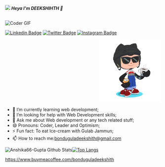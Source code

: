 <img src="https://media.giphy.com/media/ObNTw8Uzwy6KQ/giphy.gif" width="20px">&nbsp;***Heya I'm DEEKSHIHTH 👋***

<br>
 <img src="https://media.giphy.com/media/SWoSkN6DxTszqIKEqv/giphy.gif" alt="Coder GIF" width="500" height="400">
</br>

[![Linkedin Badge](https://img.shields.io/badge/-AnshikaGupta-blue?style=flat-square&logo=Linkedin&logoColor=white&link=https://www.linkedin.com/in/anshika-gupta-36711419b/)](https://www.linkedin.com/in/anshika-gupta-36711419b/) [![Twitter Badge](https://img.shields.io/badge/-@Anshika_Gupta-1ca0f1?style=flat-square&labelColor=1ca0f1&logo=twitter&logoColor=white&link=https://twitter.com/ANSHIKA71688056)](https://twitter.com/ANSHIKA71688056)  [![Instagram Badge](https://img.shields.io/badge/-@AnshikaGupta-D7008A?style=flat-square&labelColor=D7008A&logo=Instagram&logoColor=white&link=https://www.instagram.com/anshikagupta4324/)](https://www.instagram.com/anshikagupta4324/)
 <div align=right>
        <img src="https://raw.githubusercontent.com/AhmedFathyDev/AhmedFathyDev/main/GitHub.png" alt="GitHub Octocat Drinking a Cup of Coffee" height="200">
    </div>


- 🌱 I’m currently learning web development;
- 🤔 I’m looking for help with Web Development skills;
- 💬 Ask me about Web development or any tech related stuff;
- 😄 Pronouns: Coder, Leader and Optimism;
- ⚡ Fun fact: To eat Ice-cream with Gulab Jammun;
- 📫 How to reach me:bonduguladeekshith@gmail.com






<img align="left" alt="Anshika66-Gupta Github Stats" src="https://github-readme-stats.vercel.app/api?username=Anshika66-Gupta&show_icons=true&hide_border=true" /> 

[![Top Langs](https://github-readme-stats.vercel.app/api/top-langs/?username=Anshika66-Gupta&layout=compact)](https://github.com/Anshika66-Gupta/github-readme-stats)




https://www.buymeacoffee.com/bonduguladeekshith
